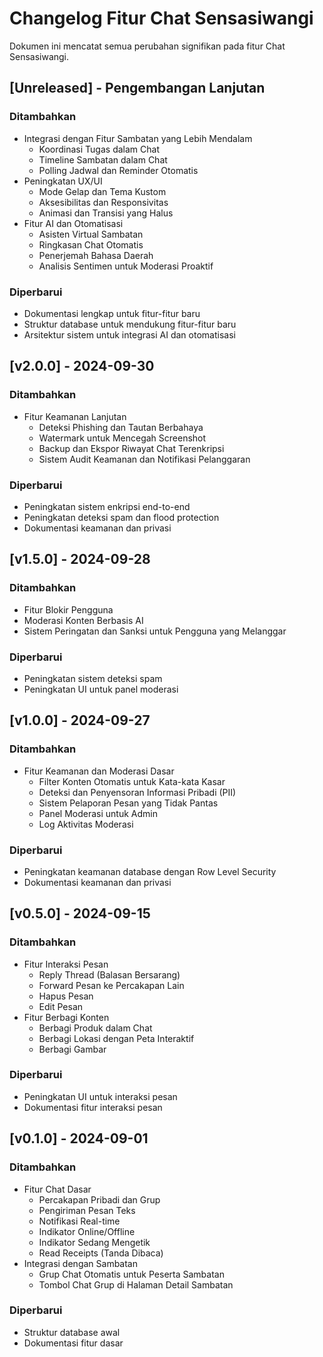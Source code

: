 # Changelog Fitur Chat Sensasiwangi

Dokumen ini mencatat semua perubahan signifikan pada fitur Chat Sensasiwangi.

## [Unreleased] - Pengembangan Lanjutan

### Ditambahkan
- Integrasi dengan Fitur Sambatan yang Lebih Mendalam
  - Koordinasi Tugas dalam Chat
  - Timeline Sambatan dalam Chat
  - Polling Jadwal dan Reminder Otomatis
- Peningkatan UX/UI
  - Mode Gelap dan Tema Kustom
  - Aksesibilitas dan Responsivitas
  - Animasi dan Transisi yang Halus
- Fitur AI dan Otomatisasi
  - Asisten Virtual Sambatan
  - Ringkasan Chat Otomatis
  - Penerjemah Bahasa Daerah
  - Analisis Sentimen untuk Moderasi Proaktif

### Diperbarui
- Dokumentasi lengkap untuk fitur-fitur baru
- Struktur database untuk mendukung fitur-fitur baru
- Arsitektur sistem untuk integrasi AI dan otomatisasi

## [v2.0.0] - 2024-09-30

### Ditambahkan
- Fitur Keamanan Lanjutan
  - Deteksi Phishing dan Tautan Berbahaya
  - Watermark untuk Mencegah Screenshot
  - Backup dan Ekspor Riwayat Chat Terenkripsi
  - Sistem Audit Keamanan dan Notifikasi Pelanggaran

### Diperbarui
- Peningkatan sistem enkripsi end-to-end
- Peningkatan deteksi spam dan flood protection
- Dokumentasi keamanan dan privasi

## [v1.5.0] - 2024-09-28

### Ditambahkan
- Fitur Blokir Pengguna
- Moderasi Konten Berbasis AI
- Sistem Peringatan dan Sanksi untuk Pengguna yang Melanggar

### Diperbarui
- Peningkatan sistem deteksi spam
- Peningkatan UI untuk panel moderasi

## [v1.0.0] - 2024-09-27

### Ditambahkan
- Fitur Keamanan dan Moderasi Dasar
  - Filter Konten Otomatis untuk Kata-kata Kasar
  - Deteksi dan Penyensoran Informasi Pribadi (PII)
  - Sistem Pelaporan Pesan yang Tidak Pantas
  - Panel Moderasi untuk Admin
  - Log Aktivitas Moderasi

### Diperbarui
- Peningkatan keamanan database dengan Row Level Security
- Dokumentasi keamanan dan privasi

## [v0.5.0] - 2024-09-15

### Ditambahkan
- Fitur Interaksi Pesan
  - Reply Thread (Balasan Bersarang)
  - Forward Pesan ke Percakapan Lain
  - Hapus Pesan
  - Edit Pesan
- Fitur Berbagi Konten
  - Berbagi Produk dalam Chat
  - Berbagi Lokasi dengan Peta Interaktif
  - Berbagi Gambar

### Diperbarui
- Peningkatan UI untuk interaksi pesan
- Dokumentasi fitur interaksi pesan

## [v0.1.0] - 2024-09-01

### Ditambahkan
- Fitur Chat Dasar
  - Percakapan Pribadi dan Grup
  - Pengiriman Pesan Teks
  - Notifikasi Real-time
  - Indikator Online/Offline
  - Indikator Sedang Mengetik
  - Read Receipts (Tanda Dibaca)
- Integrasi dengan Sambatan
  - Grup Chat Otomatis untuk Peserta Sambatan
  - Tombol Chat Grup di Halaman Detail Sambatan

### Diperbarui
- Struktur database awal
- Dokumentasi fitur dasar
